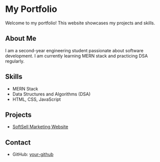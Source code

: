 # My Portfolio

Welcome to my portfolio! This website showcases my projects and skills.

## About Me
I am a second-year engineering student passionate about software development. I am currently learning MERN stack and practicing DSA regularly.

## Skills
- MERN Stack
- Data Structures and Algorithms (DSA)
- HTML, CSS, JavaScript

## Projects
- [SoftSell Marketing Website](https://softshell-git-main-dhivya-shree-as-projects.vercel.app)

## Contact
- GitHub: [your-github](https://github.com/DhivyaShreeA)
